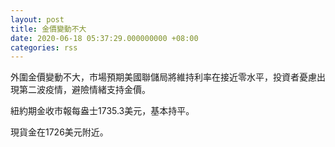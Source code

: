```yaml
---
layout: post
title: 金價變動不大
date: 2020-06-18 05:37:29.000000000 +08:00
categories: rss
---
```


外圍金價變動不大，市場預期美國聯儲局將維持利率在接近零水平，投資者憂慮出現第二波疫情，避險情緒支持金價。

紐約期金收市報每盎士1735.3美元，基本持平。

現貨金在1726美元附近。
